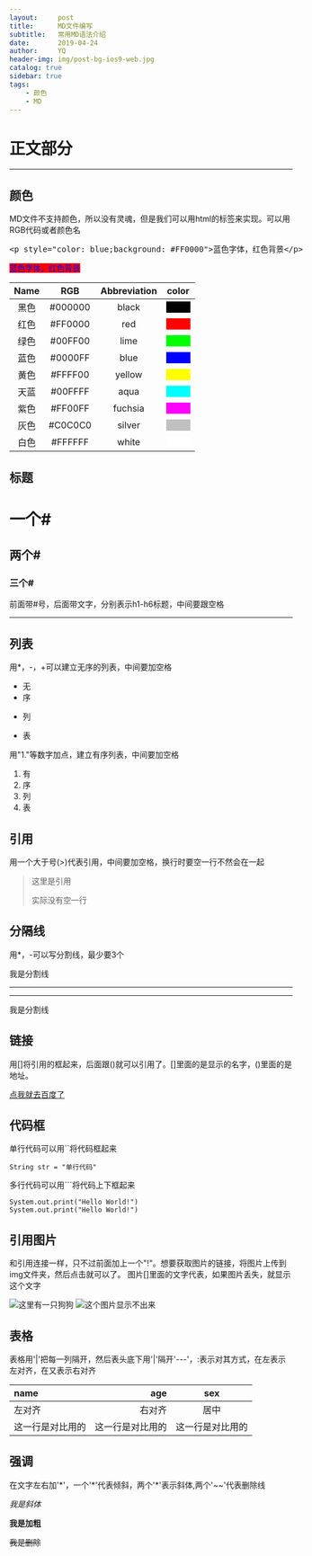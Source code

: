 ```yaml
---
layout:     post
title:      MD文件编写
subtitle:   常用MD语法介绍
date:       2019-04-24
author:     YQ
header-img: img/post-bg-ios9-web.jpg
catalog: true
sidebar: true
tags:
    - 颜色
    - MD
---
```


# 正文部分

***

## 颜色

MD文件不支持颜色，所以没有灵魂，但是我们可以用html的标签来实现。可以用RGB代码或者颜色名

<xmp><p style="color: blue;background: #FF0000">蓝色字体，红色背景</p></xmp>
<a style="color: blue;background: #FF0000">蓝色字体，红色背景</a>

| Name | RGB | Abbreviation | color |
|:---:|:---:|:---:|:---:|
|黑色|#000000|black|<a style="background: black">&nbsp;&nbsp;&nbsp;&nbsp;&nbsp;&nbsp;&nbsp;&nbsp;&nbsp;&nbsp;</a>
|红色|#FF0000|red|<a style="background: red">&nbsp;&nbsp;&nbsp;&nbsp;&nbsp;&nbsp;&nbsp;&nbsp;&nbsp;&nbsp;</a>
|绿色|#00FF00|lime|<a style="background: lime">&nbsp;&nbsp;&nbsp;&nbsp;&nbsp;&nbsp;&nbsp;&nbsp;&nbsp;&nbsp;</a>
|蓝色|#0000FF|blue|<a style="background: blue">&nbsp;&nbsp;&nbsp;&nbsp;&nbsp;&nbsp;&nbsp;&nbsp;&nbsp;&nbsp;</a>
|黄色|#FFFF00|yellow|<a style="background: yellow">&nbsp;&nbsp;&nbsp;&nbsp;&nbsp;&nbsp;&nbsp;&nbsp;&nbsp;&nbsp;</a>
|天蓝|#00FFFF|aqua|<a style="background: aqua">&nbsp;&nbsp;&nbsp;&nbsp;&nbsp;&nbsp;&nbsp;&nbsp;&nbsp;&nbsp;</a>
|紫色|#FF00FF|fuchsia|<a style="background: fuchsia">&nbsp;&nbsp;&nbsp;&nbsp;&nbsp;&nbsp;&nbsp;&nbsp;&nbsp;&nbsp;</a>
|灰色|#C0C0C0|silver|<a style="background: silver">&nbsp;&nbsp;&nbsp;&nbsp;&nbsp;&nbsp;&nbsp;&nbsp;&nbsp;&nbsp;</a>
|白色|#FFFFFF|white|<a style="background: white">&nbsp;&nbsp;&nbsp;&nbsp;&nbsp;&nbsp;&nbsp;&nbsp;&nbsp;&nbsp;</a>

## 标题 

#   一个#
##  两个#
### 三个#

前面带\#号，后面带文字，分别表示h1-h6标题，中间要跟空格

***

## 列表

用\*，\-，\+可以建立无序的列表，中间要加空格

* 无
* 序
- 列
+ 表

用"1."等数字加点，建立有序列表，中间要加空格
1. 有
2. 序
3. 列
4. 表

## 引用

用一个大于号(\>)代表引用，中间要加空格，换行时要空一行不然会在一起
> 这里是引用
>
> 实际没有空一行

## 分隔线

用\*，\-可以写分割线，最少要3个

我是分割线

***

---

我是分割线

## 链接

用[]将引用的框起来，后面跟()就可以引用了。[]里面的是显示的名字，()里面的是地址。

[点我就去百度了](http://www.baidu.com)

## 代码框

单行代码可以用\`\`将代码框起来

`String str = "单行代码"`

多行代码可以用\`\`\`将代码上下框起来

```
System.out.print("Hello World!")
System.out.print("Hello World!")
```

## 引用图片

和引用连接一样，只不过前面加上一个"\!"。想要获取图片的链接，将图片上传到img文件夹，然后点击就可以了。
图片[]里面的文字代表，如果图片丢失，就显示这个文字

![这里有一只狗狗](https://yangqi1789.github.io/img/dog.jpg?cache-bust=1556012952044)
![这个图片显示不出来](http://luanxiede)

## 表格

表格用'\|'把每一列隔开，然后表头底下用'\|'隔开'\-\-\-'，\:表示对其方式，在左表示左对齐，在又表示右对齐

| name | age | sex |
|:---|---:|:---:|
|左对齐|右对齐|居中|
|这一行是对比用的|这一行是对比用的|这一行是对比用的|

## 强调

在文字左右加\'\*\'，一个\'\*\'代表倾斜，两个\'\*\'表示斜体,两个\'\~\~\'代表删除线

*我是斜体*

**我是加粗**

~~我是删除~~

